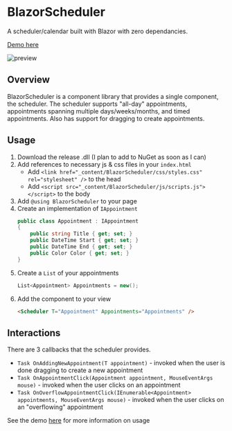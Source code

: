 # BlazorScheduler
A scheduler/calendar built with Blazor with zero dependancies.

[Demo here](https://github.valincius.dev/BlazorScheduler/)

![preview](https://user-images.githubusercontent.com/15176357/125132100-b1693b00-e0b8-11eb-9873-88a18973626b.png)

## Overview
BlazorScheduler is a component library that provides a single component, the scheduler.
The scheduler supports "all-day" appointments, appointments spanning multiple days/weeks/months, and timed appointments.
Also has support for dragging to create appointments.

## Usage
1. Download the release .dll (I plan to add to NuGet as soon as I can)
2. Add references to necessary js & css files in your `index.html`
    - Add `<link href="_content/BlazorScheduler/css/styles.css" rel="stylesheet" />` to the head
    - Add `<script src="_content/BlazorScheduler/js/scripts.js"></script>` to the body
3. Add `@using BlazorScheduler` to your page
4. Create an implementation of `IAppointment`
    ```c#
    public class Appointment : IAppointment
    {
        public string Title { get; set; }
		public DateTime Start { get; set; }
		public DateTime End { get; set; }
		public Color Color { get; set; }
    }
    ```
5. Create a `List` of your appointments
    ```c#
    List<Appointment> Appointments = new();
    ```
5. Add the component to your view
    ```html
    <Scheduler T="Appointment" Appointments="Appointments" />
    ```

## Interactions
There are 3 callbacks that the scheduler provides.
- `Task OnAddingNewAppointment(T appointment)` - invoked when the user is done dragging to create a new appointment
- `Task OnAppointmentClick(Appointment appointment, MouseEventArgs mouse)` - invoked when the user clicks on an appointment
- `Task OnOverflowAppointmentClick(IEnumerable<Appointment> appointments, MouseEventArgs mouse)` - invoked when the user clicks on an "overflowing" appointment

See the demo [here](https://github.valincius.dev/BlazorScheduler/) for more information on usage
